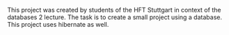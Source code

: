 This project was created by students of the HFT Stuttgart in context of the databases 2 lecture. The task is to create a small project using a database. This project uses hibernate as well.